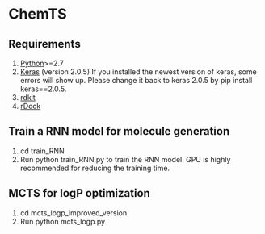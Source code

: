 # ChemTS
##  Requirements 
1. [Python](https://www.anaconda.com/download/)>=2.7 
2. [Keras](https://github.com/fchollet/keras) (version 2.0.5) If you installed the newest version of keras, some errors will show up. Please change it back to keras 2.0.5 by pip install keras==2.0.5. 
3. [rdkit](https://anaconda.org/rdkit/rdkit)
4. [rDock](http://rdock.sourceforge.net/installation/)

##  Train a RNN model for molecule generation
1. cd train_RNN
2. Run python train_RNN.py to train the RNN model. GPU is highly recommended for reducing the training time.

##  MCTS for logP optimization
1. cd mcts_logp_improved_version
2. Run python mcts_logp.py
